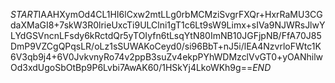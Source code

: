 $START$IAAHXymOd4CL1HI6lCxw2mtLLg0rbMCMziSvgrFXQr+HxrRaMU3CGdaXMaGI8+7skW3R0lrieUxcTi9ULClni1gT1c6Lt9sW9Limx+sIVa9NJWRsJlwYLYdGSVncnLFsdy6kRctdQr5yTOIyfn6tLsqYtN80ImNB10JGFjpNB/FfA70J85DmP9VZCgQPqsLR/oLz1sSUWAKoCeyd0/si96BbT+nJ5i/lEA4NzvrloFWtc1K6V3qb9j4+6V0JvkvnyRo74v2ppB3suZv4ekpPYhWDMzclVvGT0+yOANhilwOd3xdUgoSbOtBp9P6Lvbi7AwAK60/1HSkYj4LkoWKh9g==$END$
